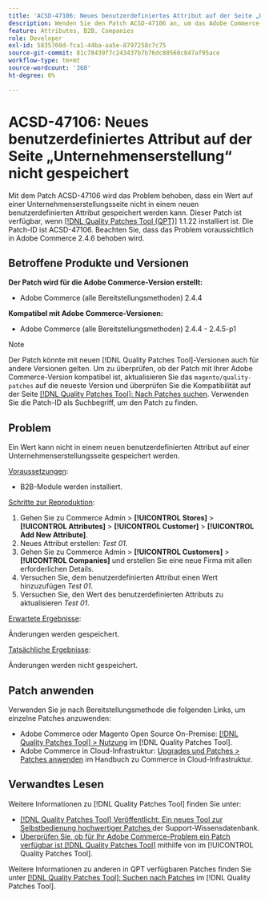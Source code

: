 ```yaml
---
title: 'ACSD-47106: Neues benutzerdefiniertes Attribut auf der Seite „Unternehmenserstellung“ nicht gespeichert'
description: Wenden Sie den Patch ACSD-47106 an, um das Adobe Commerce-Problem zu beheben, bei dem ein Wert nicht in einem neuen benutzerdefinierten Attribut auf einer Unternehmenserstellungsseite gespeichert werden kann.
feature: Attributes, B2B, Companies
role: Developer
exl-id: 5835760d-fca1-44ba-aa5e-8797258c7c75
source-git-commit: 81c78439f7c243437b7b76dc80560c847af95ace
workflow-type: tm+mt
source-wordcount: '368'
ht-degree: 0%

---
```


# ACSD-47106: Neues benutzerdefiniertes Attribut auf der Seite „Unternehmenserstellung“ nicht gespeichert

Mit dem Patch ACSD-47106 wird das Problem behoben, dass ein Wert auf einer Unternehmenserstellungsseite nicht in einem neuen benutzerdefinierten Attribut gespeichert werden kann. Dieser Patch ist verfügbar, wenn [[!DNL Quality Patches Tool (QPT)]](https://experienceleague.adobe.com/de/docs/commerce-knowledge-base/kb/announcements/commerce-announcements/magento-quality-patches-released-new-tool-to-self-serve-quality-patches) 1.1.22 installiert ist. Die Patch-ID ist ACSD-47106. Beachten Sie, dass das Problem voraussichtlich in Adobe Commerce 2.4.6 behoben wird.

## Betroffene Produkte und Versionen

**Der Patch wird für die Adobe Commerce-Version erstellt:**

* Adobe Commerce (alle Bereitstellungsmethoden) 2.4.4

**Kompatibel mit Adobe Commerce-Versionen:**

* Adobe Commerce (alle Bereitstellungsmethoden) 2.4.4 - 2.4.5-p1

>[!NOTE]
>
>Der Patch könnte mit neuen [!DNL Quality Patches Tool]-Versionen auch für andere Versionen gelten. Um zu überprüfen, ob der Patch mit Ihrer Adobe Commerce-Version kompatibel ist, aktualisieren Sie das `magento/quality-patches` auf die neueste Version und überprüfen Sie die Kompatibilität auf der Seite [[!DNL Quality Patches Tool]: Nach Patches suchen](https://experienceleague.adobe.com/tools/commerce-quality-patches/index.html?lang=de). Verwenden Sie die Patch-ID als Suchbegriff, um den Patch zu finden.

## Problem

Ein Wert kann nicht in einem neuen benutzerdefinierten Attribut auf einer Unternehmenserstellungsseite gespeichert werden.

<u>Voraussetzungen</u>:

* B2B-Module werden installiert.

<u>Schritte zur Reproduktion</u>:

1. Gehen Sie zu Commerce Admin > **[!UICONTROL Stores]** > **[!UICONTROL Attributes]** > **[!UICONTROL Customer]** > **[!UICONTROL Add New Attribute]**.
1. Neues Attribut erstellen: _Test 01_.
1. Gehen Sie zu Commerce Admin > **[!UICONTROL Customers]** > **[!UICONTROL Companies]** und erstellen Sie eine neue Firma mit allen erforderlichen Details.
1. Versuchen Sie, dem benutzerdefinierten Attribut einen Wert hinzuzufügen _Test 01_.
1. Versuchen Sie, den Wert des benutzerdefinierten Attributs zu aktualisieren _Test 01_.

<u>Erwartete Ergebnisse</u>:

Änderungen werden gespeichert.

<u>Tatsächliche Ergebnisse</u>:

Änderungen werden nicht gespeichert.

## Patch anwenden

Verwenden Sie je nach Bereitstellungsmethode die folgenden Links, um einzelne Patches anzuwenden:

* Adobe Commerce oder Magento Open Source On-Premise: [[!DNL Quality Patches Tool] > Nutzung](/help/tools/quality-patches-tool/usage.md) im [!DNL Quality Patches Tool].
* Adobe Commerce in Cloud-Infrastruktur: [Upgrades und Patches > Patches anwenden](https://experienceleague.adobe.com/docs/commerce-cloud-service/user-guide/develop/upgrade/apply-patches.html?lang=de) im Handbuch zu Commerce in Cloud-Infrastruktur.

## Verwandtes Lesen

Weitere Informationen zu [!DNL Quality Patches Tool] finden Sie unter:

* [[!DNL Quality Patches Tool] Veröffentlicht: Ein neues Tool zur Selbstbedienung hochwertiger Patches ](https://experienceleague.adobe.com/de/docs/commerce-knowledge-base/kb/announcements/commerce-announcements/magento-quality-patches-released-new-tool-to-self-serve-quality-patches) der Support-Wissensdatenbank.
* [Überprüfen Sie, ob für Ihr Adobe Commerce-Problem ein Patch verfügbar ist [!DNL Quality Patches Tool]](/help/tools/quality-patches-tool/patches-available-in-qpt/check-patch-for-magento-issue-with-magento-quality-patches.md) mithilfe von im [!UICONTROL Quality Patches Tool].


Weitere Informationen zu anderen in QPT verfügbaren Patches finden Sie unter [[!DNL Quality Patches Tool]: Suchen nach Patches](https://experienceleague.adobe.com/tools/commerce-quality-patches/index.html?lang=de) im [!DNL Quality Patches Tool].
